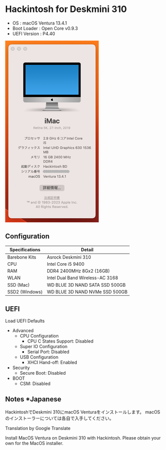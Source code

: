 # Hackintosh for Deskmini 310

+ OS : macOS Ventura 13.4.1
+ Boot Loader : Open Core v0.9.3
+ UEFI Version : P4.40

![Skin](misc/Hackintosh.png)

## Configuration

| Specifications | Detail                           |
|----------------|----------------------------------|
| Barebone Kits  | Asrock Deskmini 310              |
| CPU            | Intel Core i5 9400               |
| RAM            | DDR4 2400MHz 8Gx2 (16GB)         |
| WLAN           | Intel Dual Band Wireless-AC 3168 |
| SSD (Mac)      | WD BLUE 3D NAND SATA SSD 500GB   |
| SSD2 (Windows) | WD BLUE 3D NAND NVMe SSD 500GB   |

## UEFI

Load UEFI Defaults

+ Advanced
    + CPU Configuration
        + CPU C States Support: Disabled
    + Super IO Configuration
        + Serial Port: Disabled
    + USB Configuration
        + XHCI Hand-off: Enabled
+ Security
    + Secure Boot: Disabled
+ BOOT
    + CSM: Disabled

## Notes *Japanese

HackintoshでDeskmini 310にmacOS Venturaをインストールします。
macOSのインストーラーについては各自で入手してください。

Translation by Google Translate

Install MacOS Ventura on Deskmini 310 with Hackintosh.
Please obtain your own for the MacOS installer.

